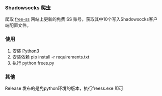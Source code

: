 ### Shadowsocks 爬虫

爬取 [free-ss](http://free-ss.tk/) 网站上更新的免费 SS 账号，获取其中10个写入Shadowsocks客户端配置文件。

### 使用

1. 安装 [Python3](https://www.python.org/downloads/release/python-365/)
2. 安装依赖 
 pip install -r  requirements.txt
3. 执行
python frees.py 

### 其他
Release 发布的是免python环境的版本，执行freess.exe 即可